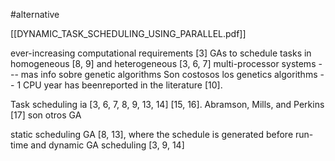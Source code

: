#alternative 

[[DYNAMIC_TASK_SCHEDULING_USING_PARALLEL.pdf]]


ever-increasing computational requirements [3]
 GAs to schedule tasks in homogeneous [8, 9] and heterogeneous [3, 6, 7] multi-processor systems --- mas info sobre genetic algorithms
Son costosos los genetics algorithms -- 1 CPU year has beenreported in the literature [10].

Task scheduling ia [3, 6, 7, 8, 9, 13, 14]
[15, 16]. Abramson, Mills, and Perkins [17] son otros GA

static scheduling GA [8, 13], where the schedule is generated before run-time and dynamic GA scheduling [3, 9, 14]

